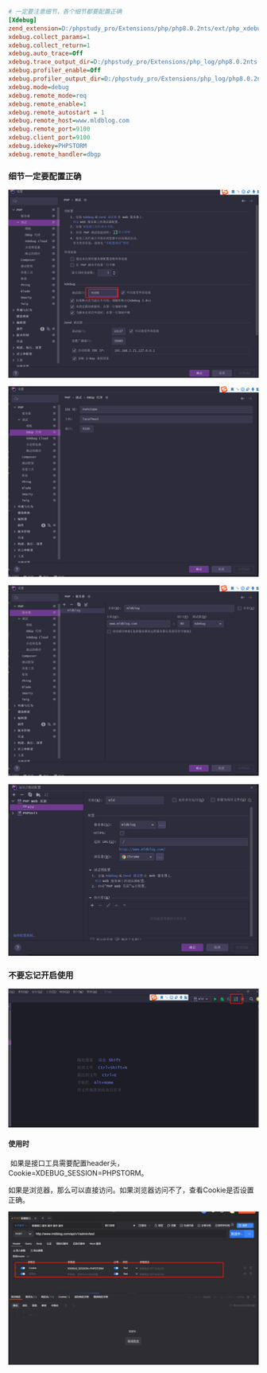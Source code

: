 ```ini
# 一定要注意细节，各个细节都要配置正确
[Xdebug]
zend_extension=D:/phpstudy_pro/Extensions/php/php8.0.2nts/ext/php_xdebug.dll
xdebug.collect_params=1
xdebug.collect_return=1
xdebug.auto_trace=Off
xdebug.trace_output_dir=D:/phpstudy_pro/Extensions/php_log/php8.0.2nts.xdebug.trace
xdebug.profiler_enable=Off
xdebug.profiler_output_dir=D:/phpstudy_pro/Extensions/php_log/php8.0.2nts.xdebug.profiler
xdebug.mode=debug
xdebug.remote_mode=req
xdebug.remote_enable=1
xdebug.remote_autostart = 1
xdebug.remote_host=www.mldblog.com
xdebug.remote_port=9100
xdebug.client_port=9100
xdebug.idekey=PHPSTORM
xdebug.remote_handler=dbgp
```

### 细节一定要配置正确

![image-20220704180128738](20220704配置xdebug/image-20220704180128738.png)

![image-20220704180145411](20220704配置xdebug/image-20220704180145411.png)

![image-20220704180157866](20220704配置xdebug/image-20220704180157866.png)

![image-20220704180214545](20220704配置xdebug/image-20220704180214545.png)

### 不要忘记开启使用

![image-20220704180318241](20220704配置xdebug/image-20220704180318241.png)

#### 使用时

​	如果是接口工具需要配置header头，Cookie=XDEBUG_SESSION=PHPSTORM。

​	如果是浏览器，那么可以直接访问。如果浏览器访问不了，查看Cookie是否设置正确。

![image-20220704180404646](20220704配置xdebug/image-20220704180404646.png)




